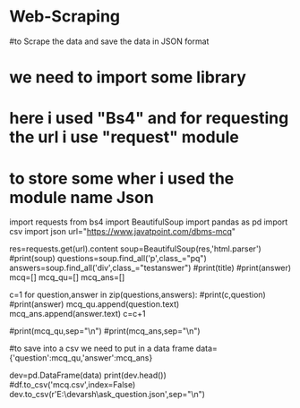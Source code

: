 # Web-Scraping
#to Scrape the data and save the data in JSON format
# we need to import some library 
# here i used "Bs4" and for requesting the url i use "request" module
# to store some wher i used the module name Json
import requests
from bs4 import BeautifulSoup
import pandas as pd
import csv
import json
url="https://www.javatpoint.com/dbms-mcq"

res=requests.get(url).content
soup=BeautifulSoup(res,'html.parser')
#print(soup)
questions=soup.find_all('p',class_="pq")
answers=soup.find_all('div',class_="testanswer")
#print(title)
#print(answer)
mcq=[]
mcq_qu=[]
mcq_ans=[]

c=1
for question,answer in zip(questions,answers):
    #print(c,question)
    #print(answer)
    mcq_qu.append(question.text)
    mcq_ans.append(answer.text)
    c=c+1


#print(mcq_qu,sep="\n")
#print(mcq_ans,sep="\n")

#to save into a csv we need to put in a data frame
data={'question':mcq_qu,'answer':mcq_ans}

dev=pd.DataFrame(data)
print(dev.head())
#df.to_csv('mcq.csv',index=False)
dev.to_csv(r'E:\devarsh\ask_question.json',sep="\n")
